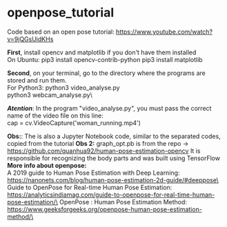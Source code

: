 # openpose_tutorial
Code based on an open pose tutorial: https://www.youtube.com/watch?v=9jQGsUidKHs

**First**, install opencv and matplotlib if you don't have them installed \
On Ubuntu: pip3 install opencv-contrib-python
pip3 install matplotlib

**Second**, on your terminal, go to the directory where the programs are stored and run them.\
For Python3: python3 video_analyse.py \
python3 webcam_analyse.py\

***Atention***: In the program "video_analyse.py", you must pass the correct name of the video file on this line:\
cap = cv.VideoCapture('woman_running.mp4')

**Obs:**: The is also a Jupyter Notebook code, similar to the separated codes, copied from the tutorial 
**Obs 2:** graph_opt.pb is from the repo -> https://github.com/quanhua92/human-pose-estimation-opencv
It is responsible for recognizing the body parts and was built using TensorFlow
**More info about openpose:**\
A 2019 guide to Human Pose Estimation with Deep Learning: https://nanonets.com/blog/human-pose-estimation-2d-guide/#deeppose\
Guide to OpenPose for Real-time Human Pose Estimation: https://analyticsindiamag.com/guide-to-openpose-for-real-time-human-pose-estimation/\
OpenPose : Human Pose Estimation Method: https://www.geeksforgeeks.org/openpose-human-pose-estimation-method/\


